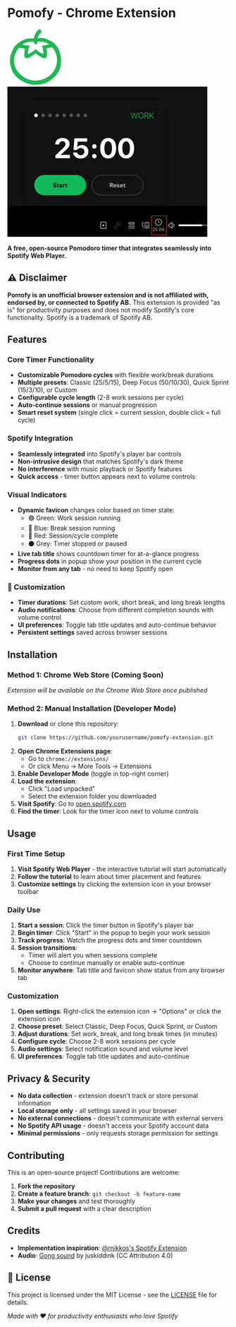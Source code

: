 # Pomofy - Chrome Extension

![Logo](images/icon-128.png)
![Extension Icon](screenshots/extension-demo.png)

**A free, open-source Pomodoro timer that integrates seamlessly into Spotify Web Player.**

## ⚠️ Disclaimer

**Pomofy is an unofficial browser extension and is not affiliated with, endorsed by, or connected to Spotify AB.** This extension is provided "as is" for productivity purposes and does not modify Spotify's core functionality. Spotify is a trademark of Spotify AB.

## Features

### Core Timer Functionality

- **Customizable Pomodoro cycles** with flexible work/break durations
- **Multiple presets**: Classic (25/5/15), Deep Focus (50/10/30), Quick Sprint (15/3/10), or Custom
- **Configurable cycle length** (2-8 work sessions per cycle)
- **Auto-continue sessions** or manual progression
- **Smart reset system** (single click = current session, double click = full cycle)

### Spotify Integration

- **Seamlessly integrated** into Spotify's player bar controls
- **Non-intrusive design** that matches Spotify's dark theme
- **No interference** with music playback or Spotify features
- **Quick access** - timer button appears next to volume controls

### Visual Indicators

- **Dynamic favicon** changes color based on timer state:
  - 🟢 Green: Work session running
  - 🔵 Blue: Break session running
  - 🔴 Red: Session/cycle complete
  - ⚫ Grey: Timer stopped or paused
- **Live tab title** shows countdown timer for at-a-glance progress
- **Progress dots** in popup show your position in the current cycle
- **Monitor from any tab** - no need to keep Spotify open

### 🔧 Customization

- **Timer durations**: Set custom work, short break, and long break lengths
- **Audio notifications**: Choose from different completion sounds with volume control
- **UI preferences**: Toggle tab title updates and auto-continue behavior
- **Persistent settings** saved across browser sessions

## Installation

### Method 1: Chrome Web Store (Coming Soon)

_Extension will be available on the Chrome Web Store once published_

### Method 2: Manual Installation (Developer Mode)

1. **Download** or clone this repository:
   ```bash
   git clone https://github.com/yourusername/pomofy-extension.git
   ```
2. **Open Chrome Extensions page**:
   - Go to `chrome://extensions/`
   - Or click Menu → More Tools → Extensions
3. **Enable Developer Mode** (toggle in top-right corner)
4. **Load the extension**:
   - Click "Load unpacked"
   - Select the extension folder you downloaded
5. **Visit Spotify**: Go to [open.spotify.com](https://open.spotify.com)
6. **Find the timer**: Look for the timer icon next to volume controls

## Usage

### First Time Setup

1. **Visit Spotify Web Player** - the interactive tutorial will start automatically
2. **Follow the tutorial** to learn about timer placement and features
3. **Customize settings** by clicking the extension icon in your browser toolbar

### Daily Use

1. **Start a session**: Click the timer button in Spotify's player bar
2. **Begin timer**: Click "Start" in the popup to begin your work session
3. **Track progress**: Watch the progress dots and timer countdown
4. **Session transitions**:
   - Timer will alert you when sessions complete
   - Choose to continue manually or enable auto-continue
5. **Monitor anywhere**: Tab title and favicon show status from any browser tab

### Customization

1. **Open settings**: Right-click the extension icon → "Options" or click the extension icon
2. **Choose preset**: Select Classic, Deep Focus, Quick Sprint, or Custom
3. **Adjust durations**: Set work, break, and long break times (in minutes)
4. **Configure cycle**: Choose 2-8 work sessions per cycle
5. **Audio settings**: Select notification sound and volume level
6. **UI preferences**: Toggle tab title updates and auto-continue

## Privacy & Security

- **No data collection** - extension doesn't track or store personal information
- **Local storage only** - all settings saved in your browser
- **No external connections** - doesn't communicate with external servers
- **No Spotify API usage** - doesn't access your Spotify account data
- **Minimal permissions** - only requests storage permission for settings

## Contributing

This is an open-source project! Contributions are welcome:

1. **Fork the repository**
2. **Create a feature branch**: `git checkout -b feature-name`
3. **Make your changes** and test thoroughly
4. **Submit a pull request** with a clear description

## Credits

- **Implementation inspiration**: [@rnikkos's Spotify Extension](https://github.com/rnikko/spotify-playback-speed)
- **Audio**: [Gong sound](https://freesound.org/people/juskiddink/sounds/86773/) by juskiddink (CC Attribution 4.0)

## 📄 License

This project is licensed under the MIT License - see the [LICENSE](LICENSE) file for details.

_Made with ❤️ for productivity enthusiasts who love Spotify_
